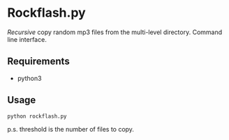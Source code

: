 # Rockflash.py
*Recursive* copy random mp3 files from the multi-level directory. Command line interface.

## Requirements
- python3

## Usage
```bash
python rockflash.py
```
p.s. threshold is the number of files to copy.
